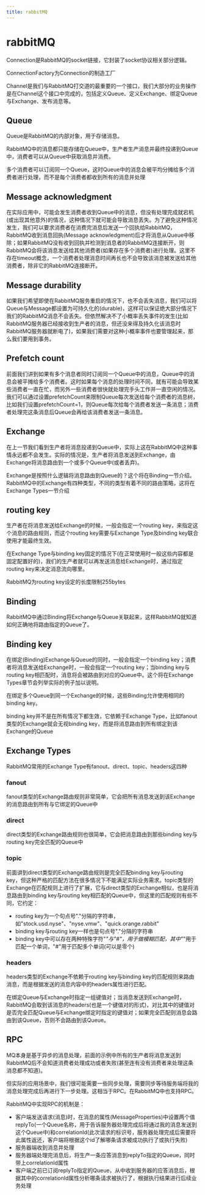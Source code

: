 ```yaml
---
title: rabbitMQ
---
```


# rabbitMQ

Connection是RabbitMQ的socket链接，它封装了socket协议相关部分逻辑。

ConnectionFactory为Connection的制造工厂

Channel是我们与RabbitMQ打交道的最重要的一个接口，我们大部分的业务操作是在Channel这个接口中完成的，包括定义Queue、定义Exchange、绑定Queue与Exchange、发布消息等。

## Queue

Queue是RabbitMQ的内部对象，用于存储消息。

RabbitMQ中的消息都只能存储在Queue中，生产者生产消息并最终投递到Queue中，消费者可以从Queue中获取消息并消费。

多个消费者可以订阅同一个Queue，这时Queue中的消息会被平均分摊给多个消费者进行处理，而不是每个消费者都收到所有的消息并处理

## Message acknowledgment

在实际应用中，可能会发生消费者收到Queue中的消息，但没有处理完成就宕机(或出现其他意外)的情况，这种情况下就可能会导致消息丢失。为了避免这种情况发生，我们可以要求消费者在消费完消息后发送一个回执给RabbitMQ，RabbitMQ收到消息回执(Message acknowledgment)后才将消息从Queue中移除；如果RabbitMQ没有收到回执并检测到消息者的RabbitMQ连接断开，则RabbitMQ会将该消息发送给其他消费者(如果存在多个消费者)进行处理。这里不存在timeout概念，一个消费者处理消息时间再长也不会导致该消息被发送给其他消费者，除非它的RabbitMQ连接断开。

## Message durability

如果我们希望即使在RabbitMQ服务重启的情况下，也不会丢失消息，我们可以将Queue与Message都设置为可持久化的(durable)，这样可以保证绝大部分情况下我们的RabbitMQ消息不会丢失。但依然解决不了小概率丢失事件的发生(比如RabbitMQ服务器已经接收到生产者的消息，但还没来得及持久化该消息时RabbitMQ服务器就断电了)，如果我们需要对这种小概率事件也要管理起来，那么我们要用到事务。

## Prefetch count

前面我们讲到如果有多个消息者同时订阅同一个Queue中的消息，Queue中的消息会被平摊给多个消费者。这时如果每个消息的处理时间不同，就有可能会导致某些消费者一直在忙，而另外一些消费者很快就处理完手头工作并一直空闲的情况。我们可以通过设置prefetchCount来限制Queue每次发送给每个消费者的消息树，比如我们设置prefetchCount=1，则Queue每次给每个消费者发送一条消息；消费者处理完这条消息后Queue会再给该消费者发送一条消息。

## Exchange

在上一节我们看到生产者将消息投递到Queue中，实际上这在RabbitMQ中这种事情永远都不会发生。实际的情况是，生产者将消息发送到Exchange，由Exchange将消息路由到一个或多个Queue中(或者丢弃)。

Exchange是按照什么逻辑将消息路由到Queue的？这个将在Binding一节介绍。
RabbitMQ中的Exchange有四种类型，不同的类型有着不同的路由策略，这将在Exchange Types一节介绍

## routing key

生产者在将消息发送给Exchange的时候，一般会指定一个routing key，来指定这个消息的路由规则，而这个routing key需要与Exchange Type及binding key联合使用才能最终生效。

在Exchange Type与binding key固定的情况下(在正常使用时一般这些内容都是固定配置好的)，我们的生产者就可以再发送消息给Exchange时，通过指定routing key来决定消息流向哪里。

RabbitMQ为routing key设定的长度限制255bytes

## Binding

RabbitMQ中通过Binding将Exchange与Queue关联起来，这样RabbitMQ就知道如何正确地将路由指定的Queue了。

## Binding key

在绑定(Binding)Exchange与Queue的同时，一般会指定一个binding key；消费者将消息发送给Exchange时，一般会指定一个routing key；当binding key与routing key相匹配时，消息将会被路由到对应的Queue中。这个将在Exchange Types章节会列举实际的例子加以说明。

在绑定多个Queue到同一个Exchange的时候，这些Binding允许使用相同的binding key。

binding key并不是在所有情况下都生效，它依赖于Exchange Type，比如fanout类型的Exchange就会无视binding key，而是将消息路由到所有绑定到该Exchange的Queue

## Exchange Types

RabbitMQ常用的Exchange Type有fanout、direct、topic、headers这四种

### fanout

fanout类型的Exchange路由规则非常简单，它会把所有消息发送到该Exchange的消息路由到所有与它绑定的Queue中

### direct

direct类型的Exchange路由规则也很简单，它会把消息路由到那些binding key与routing key完全匹配的Queue中

### topic

前面讲到direct类型的Exchange路由规则是完全匹配binding key与routing key，但这种严格的匹配方法在很多情况下不能满足实际业务需求。topic类型的Exchange在匹配规则上进行了扩展，它与direct类型的Exchange相似，也是将消息路由到binding key与routing key相匹配的Queue中，但这里的匹配规则有些不同，它约定：

- routing key为一个句点号"."分隔的字符串，如"stock.usd.nyse"、"nyse.vmw"、"quick.orange.rabbit"
- binding key与routing key一样也是句点号"."分隔的字符串
- binding key中可以存在两种特殊字符"*"与"#"，用于做模糊匹配，其中"*"用于匹配一个单词，"#"用于匹配多个单词(可以是零个)

### headers

headers类型的Exchange不依赖于routing key与binding key的匹配规则来路由消息，而是根据发送的消息内容中的headers属性进行匹配。

在绑定Queue与Exchange时指定一组键值对；当消息发送到Exchange时，RabbitMQ会取到该消息的headers(也是一个键值对的形式)，对比其中的键值对是否完全匹配Queue与Exchange绑定时指定的键值对；如果完全匹配则消息会路由到该Queue，否则不会路由到该Queue。

## RPC

MQ本身是基于异步的消息处理，前面的示例中所有的生产者将消息发送到RabbitMQ后不会知道消费者处理成功或者失败(甚至连有没有消费者来处理这条消息都不知道)。

但实际的应用场景中，我们很可能需要一些同步处理，需要同步等待服务端将我的消息处理完成后再进行下一步处理。这相当于RPC。在RabbitMQ中也支持RPC。

RabbitMQ中实现RPC的机制是：

- 客户端发送请求(消息)时，在消息的属性(MessageProperties)中设置两个值replyTo(一个Queue名称，用于告诉服务器处理完成后将通过我的消息发送到这个Queue中)和correlationId(此次请求的标识号，服务器处理完成后需要将此属性返还，客户端将根据这个id了解哪条请求被成功执行了或执行失败)
- 服务器端收到消息并处理
- 服务器端处理完消息后，将生产一条应答消息到replyTo指定的Queue，同时带上correlationId属性
- 客户端之前已订阅replyTo指定的Queue，从中收到服务器的应答消息后，根据其中的correlationId属性分析哪条请求被执行了，根据执行结果进行后续业务处理



